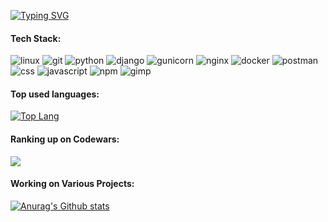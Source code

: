 [![Typing SVG](https://readme-typing-svg.demolab.com/?lines=Hi+there,+I+am+Meylis.+Currently;diving+into+captivating+world+of;web+development.&width=450)](https://git.io/typing-svg)

#### Tech Stack:
![linux](https://img.shields.io/badge/Linux-white?logo=linux&logoColor=black)
![git](https://img.shields.io/badge/git-orange?logo=git&logoColor=white)
![python](https://img.shields.io/badge/Python-blue?logo=python&logoColor=white)
![django](https://img.shields.io/badge/Django-green?logo=django&logoColor=white)
![gunicorn](https://img.shields.io/badge/Gunicorn-darkgreen?logo=gunicorn&logoColor=white)
![nginx](https://img.shields.io/badge/NGINX-0b6623?logo=nginx&logoColor=white)
![docker](https://img.shields.io/badge/Docker-white?logo=docker&logoColor=blue)
![postman](https://img.shields.io/badge/Postman-orange?logo=postman&logoColor=white)
![css](https://img.shields.io/badge/CSS-0096FF?logo=css&logoColor=white)
![javascript](https://img.shields.io/badge/JavaScript-yellow?logo=javascript&logoColor=yellow&labelColor=black)
![npm](https://img.shields.io/badge/NPM-red?logo=npm&logoColor=white)
![gimp](https://img.shields.io/badge/GIMP-white?logo=gimp&logoColor=grey)

#### Top used languages:
[![Top Lang](https://github-readme-stats.vercel.app/api/top-langs/?username=sabi70&layout=compact&bg_color=DEG,e3f2fd,bbdefb,90caf9)](https://github.com/anuraghazra/github-readme-stats)

#### Ranking up on Codewars:
<img src="https://www.codewars.com/users/sabi70/badges/large" />

#### Working on Various Projects:
[![Anurag's Github stats](https://github-readme-stats.vercel.app/api?username=sabi70&show_icons=true&theme=dark#gh-dark-mode-only)](https://github.com/anuraghazra/github-readme-stats)

